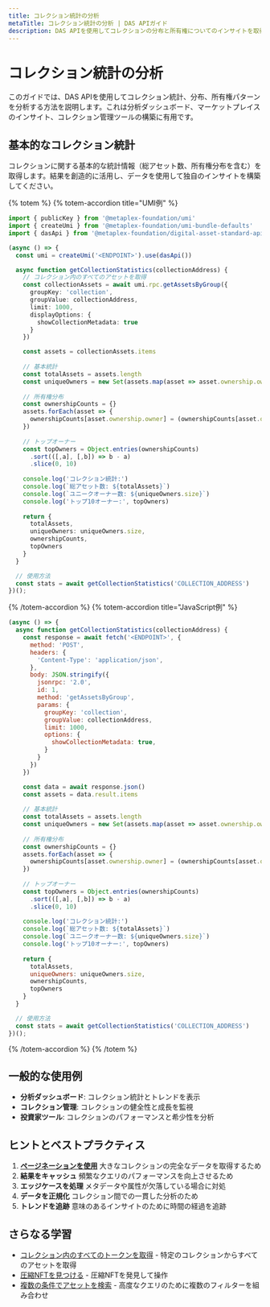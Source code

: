 ```yaml
---
title: コレクション統計の分析
metaTitle: コレクション統計の分析 | DAS APIガイド
description: DAS APIを使用してコレクションの分布と所有権についてのインサイトを取得する方法を学習します
---
```


# コレクション統計の分析

このガイドでは、DAS APIを使用してコレクション統計、分布、所有権パターンを分析する方法を説明します。これは分析ダッシュボード、マーケットプレイスのインサイト、コレクション管理ツールの構築に有用です。

## 基本的なコレクション統計

コレクションに関する基本的な統計情報（総アセット数、所有権分布を含む）を取得します。結果を創造的に活用し、データを使用して独自のインサイトを構築してください。

{% totem %}
{% totem-accordion title="UMI例" %}

```typescript
import { publicKey } from '@metaplex-foundation/umi'
import { createUmi } from '@metaplex-foundation/umi-bundle-defaults'
import { dasApi } from '@metaplex-foundation/digital-asset-standard-api'

(async () => {
  const umi = createUmi('<ENDPOINT>').use(dasApi())

  async function getCollectionStatistics(collectionAddress) {
    // コレクション内のすべてのアセットを取得
    const collectionAssets = await umi.rpc.getAssetsByGroup({
      groupKey: 'collection',
      groupValue: collectionAddress,
      limit: 1000,
      displayOptions: {
        showCollectionMetadata: true
      }
    })

    const assets = collectionAssets.items
    
    // 基本統計
    const totalAssets = assets.length
    const uniqueOwners = new Set(assets.map(asset => asset.ownership.owner))
      
    // 所有権分布
    const ownershipCounts = {}
    assets.forEach(asset => {
      ownershipCounts[asset.ownership.owner] = (ownershipCounts[asset.ownership.owner] || 0) + 1
    })
    
    // トップオーナー
    const topOwners = Object.entries(ownershipCounts)
      .sort(([,a], [,b]) => b - a)
      .slice(0, 10)
    
    console.log('コレクション統計:')
    console.log(`総アセット数: ${totalAssets}`)
    console.log(`ユニークオーナー数: ${uniqueOwners.size}`)
    console.log('トップ10オーナー:', topOwners)
    
    return {
      totalAssets,
      uniqueOwners: uniqueOwners.size,
      ownershipCounts,
      topOwners
    }
  }

  // 使用方法
  const stats = await getCollectionStatistics('COLLECTION_ADDRESS')
})();
```
{% /totem-accordion %}
{% totem-accordion title="JavaScript例" %}

```javascript
(async () => {
  async function getCollectionStatistics(collectionAddress) {
    const response = await fetch('<ENDPOINT>', {
      method: 'POST',
      headers: {
        'Content-Type': 'application/json',
      },
      body: JSON.stringify({
        jsonrpc: '2.0',
        id: 1,
        method: 'getAssetsByGroup',
        params: {
          groupKey: 'collection',
          groupValue: collectionAddress,
          limit: 1000,
          options: {
            showCollectionMetadata: true,
          }
        }
      })
    })

    const data = await response.json()
    const assets = data.result.items
    
    // 基本統計
    const totalAssets = assets.length
    const uniqueOwners = new Set(assets.map(asset => asset.ownership.owner))
      
    // 所有権分布
    const ownershipCounts = {}
    assets.forEach(asset => {
      ownershipCounts[asset.ownership.owner] = (ownershipCounts[asset.ownership.owner] || 0) + 1
    })
    
    // トップオーナー
    const topOwners = Object.entries(ownershipCounts)
      .sort(([,a], [,b]) => b - a)
      .slice(0, 10)
    
    console.log('コレクション統計:')
    console.log(`総アセット数: ${totalAssets}`)
    console.log(`ユニークオーナー数: ${uniqueOwners.size}`)
    console.log('トップ10オーナー:', topOwners)
    
    return {
      totalAssets,
      uniqueOwners: uniqueOwners.size,
      ownershipCounts,
      topOwners
    }
  }

  // 使用方法
  const stats = await getCollectionStatistics('COLLECTION_ADDRESS')
})();
```
{% /totem-accordion %}
{% /totem %}

## 一般的な使用例

- **分析ダッシュボード**: コレクション統計とトレンドを表示
- **コレクション管理**: コレクションの健全性と成長を監視
- **投資家ツール**: コレクションのパフォーマンスと希少性を分析

## ヒントとベストプラクティス

1. **[ページネーションを使用](/jp/das-api/guides/pagination)** 大きなコレクションの完全なデータを取得するため
2. **結果をキャッシュ** 頻繁なクエリのパフォーマンスを向上させるため
3. **エッジケースを処理** メタデータや属性が欠落している場合に対処
4. **データを正規化** コレクション間での一貫した分析のため
5. **トレンドを追跡** 意味のあるインサイトのために時間の経過を追跡

## さらなる学習

- [コレクション内のすべてのトークンを取得](/jp/das-api/guides/get-collection-nfts) - 特定のコレクションからすべてのアセットを取得
- [圧縮NFTを見つける](/jp/das-api/guides/find-compressed-nfts) - 圧縮NFTを発見して操作
- [複数の条件でアセットを検索](/jp/das-api/guides/search-by-criteria) - 高度なクエリのために複数のフィルターを組み合わせ